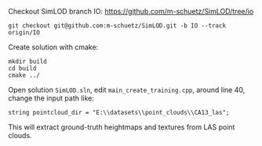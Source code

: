 Checkout SimLOD branch IO: https://github.com/m-schuetz/SimLOD/tree/io
```
git checkout git@github.com:m-schuetz/SimLOD.git -b IO --track origin/IO
```

Create solution with cmake:
```
mkdir build
cd build
cmake ../
```

Open solution `SimLOD.sln`, edit `main_create_training.cpp`,
around line 40, change the input path like:
```
string pointcloud_dir = "E:\\datasets\\point_clouds\\CA13_las";
```

This will extract ground-truth heightmaps and textures from LAS point clouds.
